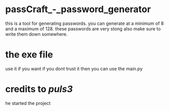 # passCraft_-_password_generator

this is a tool for generating passwords.
you can generate at a minimum of 8 and a maximum of 128.
these passwords are very stong also make sure to write them down somewhere.


# the exe file
use it if you want if you dont trust it then you can use the main.py

# credits to _puls3_
he started the project
